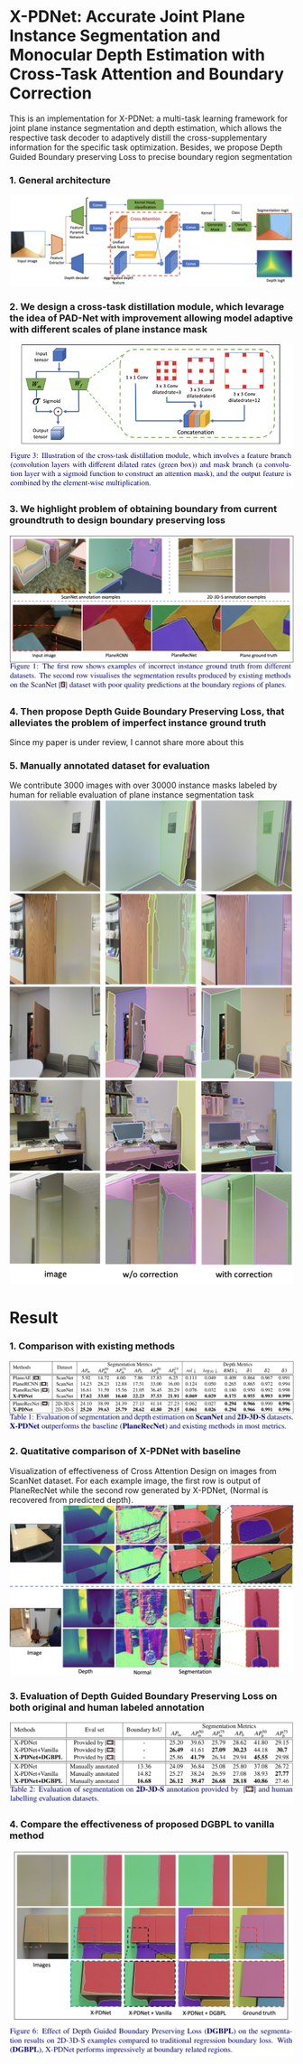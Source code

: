 # X-PDNet: Accurate Joint Plane Instance Segmentation and Monocular Depth Estimation with Cross-Task Attention and Boundary Correction
This is an implementation for X-PDNet: a multi-task learning framework for joint plane instance segmentation and depth estimation, which allows the respective task decoder to adaptively distill the cross-supplementary information for
the specific task optimization. Besides, we propose Depth Guided Boundary preserving Loss to precise boundary region
segmentation
### 1. General architecture
![Network Architecture](/images/X-PDNet.png)
### 2. We design a cross-task distillation module, which levarage the idea of PAD-Net with improvement allowing model adaptive with different scales of plane instance mask
![attention](/images/attention.png)
### 3. We highlight problem of obtaining boundary from current groundtruth to design boundary preserving loss
![coarse](/images/coarse.png)
### 4. Then propose Depth Guide Boundary Preserving Loss, that alleviates the problem of imperfect instance ground truth
Since my paper is under review, I cannot share more about this
### 5. Manually annotated dataset for evaluation
We contribute 3000 images with over 30000 instance masks labeled by human for reliable evaluation of plane instance segmentation task
![result1](/images/label.png)
# Result
### 1. Comparison with existing methods
![result1](/images/result1.png)
### 2. Quatitative comparison of X-PDNet with baseline
Visualization of effectiveness of Cross Attention Design on images from ScanNet dataset. For each example image, the first row is output of PlaneRecNet while the second row generated by X-PDNet, (Normal is recovered from predicted depth).
![result2](/images/result2.png)

### 3. Evaluation of Depth Guided Boundary Preserving Loss on both original and human labeled annotation
![result3](/images/result3.png)
### 4. Compare the effectiveness of proposed DGBPL to vanilla method
![result4](/images/result4.png)